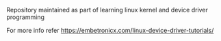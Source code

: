 Repository maintained as part of learning linux kernel and device driver programming

For more info refer https://embetronicx.com/linux-device-driver-tutorials/
